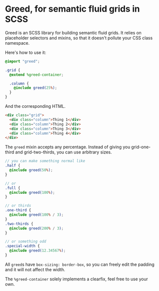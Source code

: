 # Greed, for semantic fluid grids in SCSS

Greed is an SCSS library for building semantic fluid grids.  It relies on
placeholder selectors and mixins, so that it doesn't pollute your CSS class
namespace.

Here's how to use it:

```scss
@import "greed";

.grid {
  @extend %greed-container;

  .column {
    @include greed(25%);
  }
}
```

And the corresponding HTML.

```html
<div class="grid">
  <div class="column">Thing 1</div>
  <div class="column">Thing 2</div>
  <div class="column">Thing 3</div>
  <div class="column">Thing 4</div>
</div>
```

The `greed` mixin accepts any percentage.  Instead of giving you grid-one-third
and grid-two-thirds, you can use arbitrary sizes.

```scss
// you can make something normal like
.half {
  @include greed(50%);
}

// or
.full {
  @include greed(100%);
}

// or thirds
.one-third {
  @include greed(100% / 3);
}
.two-thirds {
  @include greed(200% / 3);
}

// or something odd
.special-width {
  @include greed(12.34567%);
}
```

All `greed`s have `box-sizing: border-box`, so you can freely edit the padding
and it will not affect the width.

The `%greed-container` solely implements a clearfix, feel free to use your own.
